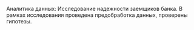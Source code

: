 Аналитика данных: Исследование надежности заемщиков банка.
В рамках исследования проведена предобработка данных, проверены гипотезы.
